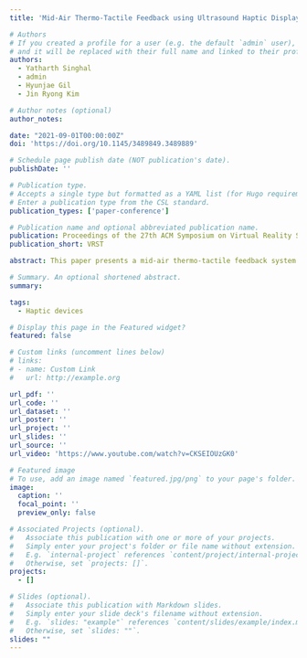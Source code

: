 ```yaml
---
title: 'Mid-Air Thermo-Tactile Feedback using Ultrasound Haptic Display'

# Authors
# If you created a profile for a user (e.g. the default `admin` user), write the username (folder name) here
# and it will be replaced with their full name and linked to their profile.
authors:
  - Yatharth Singhal
  - admin
  - Hyunjae Gil 
  - Jin Ryong Kim

# Author notes (optional)
author_notes:

date: "2021-09-01T00:00:00Z"
doi: 'https://doi.org/10.1145/3489849.3489889'

# Schedule page publish date (NOT publication's date).
publishDate: ''

# Publication type.
# Accepts a single type but formatted as a YAML list (for Hugo requirements).
# Enter a publication type from the CSL standard.
publication_types: ['paper-conference']

# Publication name and optional abbreviated publication name.
publication: Proceedings of the 27th ACM Symposium on Virtual Reality Software and Technology
publication_short: VRST

abstract: This paper presents a mid-air thermo-tactile feedback system using an ultrasound haptic display. We design a proof-of-concept thermo-tactile feedback system with an open-top chamber, heat modules, and an ultrasound display. Our approach is to provide heated airflow along the path to the focused pressure point created from the ultrasound display to generate thermal and vibrotactile cues in mid-air simultaneously. We confirm that our system can generate the thermo-tactile stimuli up to 54.2°C with 3.43 mN when the ultrasonic haptic signal was set to 100 Hz with a 12 mm radius of the cue size. We also confirm that our system can provide a stable temperature (mean error=0.25\%). We measure the warm detection threshold (WDT) and the heat-pain detection threshold (HPDT). The results show that the mean WDT was 32.8°C (SD=1.12), and the mean HPDT was 44.6°C (SD=1.64), which are consistent with the contact-based thermal thresholds. We also found that the accuracy of haptic pattern identification is similar for non-thermal (98.1\%) and thermal conditions (97.2\%), showing a non-significant effect of high temperature. We finally confirmed that thermo-tactile feedback further enhances the user experiences.

# Summary. An optional shortened abstract.
summary:

tags:
  - Haptic devices

# Display this page in the Featured widget?
featured: false

# Custom links (uncomment lines below)
# links:
# - name: Custom Link
#   url: http://example.org

url_pdf: ''
url_code: ''
url_dataset: ''
url_poster: ''
url_project: ''
url_slides: ''
url_source: ''
url_video: 'https://www.youtube.com/watch?v=CKSEIOUzGK0'

# Featured image
# To use, add an image named `featured.jpg/png` to your page's folder.
image:
  caption: ''
  focal_point: ''
  preview_only: false

# Associated Projects (optional).
#   Associate this publication with one or more of your projects.
#   Simply enter your project's folder or file name without extension.
#   E.g. `internal-project` references `content/project/internal-project/index.md`.
#   Otherwise, set `projects: []`.
projects:
  - []

# Slides (optional).
#   Associate this publication with Markdown slides.
#   Simply enter your slide deck's filename without extension.
#   E.g. `slides: "example"` references `content/slides/example/index.md`.
#   Otherwise, set `slides: ""`.
slides: ""
---
```


